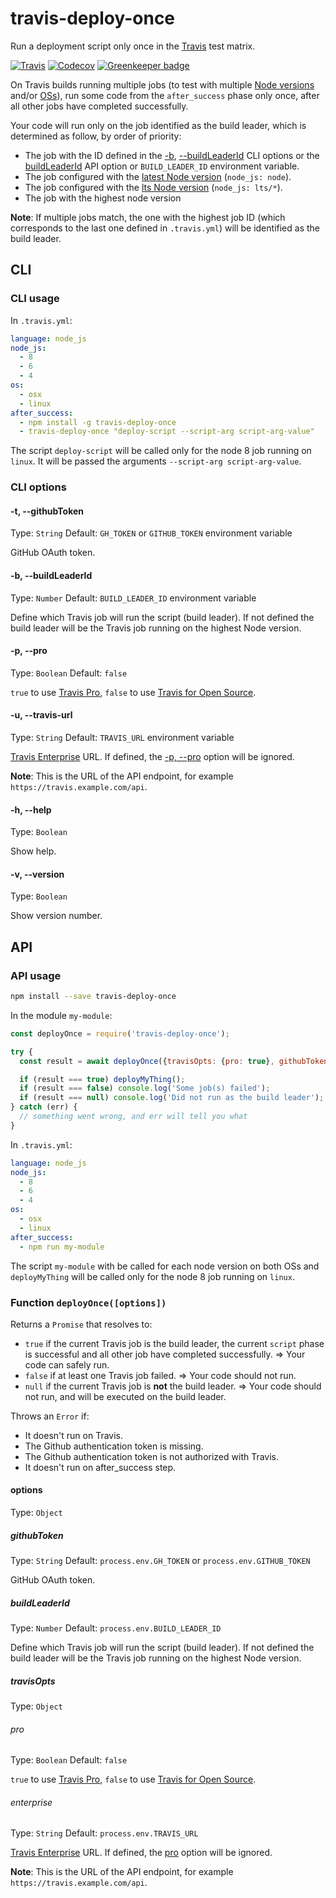 # travis-deploy-once

Run a deployment script only once in the [Travis](https://travis-ci.org/) test matrix.

[![Travis](https://img.shields.io/travis/semantic-release/travis-deploy-once.svg)](https://travis-ci.org/semantic-release/travis-deploy-once)
[![Codecov](https://img.shields.io/codecov/c/github/semantic-release/travis-deploy-once.svg)](https://codecov.io/gh/semantic-release/travis-deploy-once)
[![Greenkeeper badge](https://badges.greenkeeper.io/semantic-release/travis-deploy-once.svg)](https://greenkeeper.io/)

On Travis builds running multiple jobs (to test with multiple [Node versions](https://docs.travis-ci.com/user/languages/javascript-with-nodejs/#Specifying-Node.js-versions) and/or [OSs](https://docs.travis-ci.com/user/multi-os/)), run some code from the `after_success` phase only once, after all other jobs have completed successfully.

Your code will run only on the job identified as the build leader, which is determined as follow, by order of priority:
- The job with the ID defined in the [-b](#-b---buildleaderid), [--buildLeaderId](#-b---buildleaderid) CLI options or the [buildLeaderId](#buildleaderid) API option or `BUILD_LEADER_ID` environment variable.
- The job configured with the [latest Node version](https://docs.travis-ci.com/user/languages/javascript-with-nodejs/#Specifying-Node.js-versions) (`node_js: node`).
- The job configured with the [lts Node version](https://docs.travis-ci.com/user/languages/javascript-with-nodejs/#Specifying-Node.js-versions) (`node_js: lts/*`).
- The job with the highest node version

**Note**: If multiple jobs match, the one with the highest job ID (which corresponds to the last one defined in `.travis.yml`) will be identified as the build leader.

## CLI

### CLI usage

In `.travis.yml`:

```yaml
language: node_js
node_js:
  - 8
  - 6
  - 4
os:
  - osx
  - linux
after_success:
  - npm install -g travis-deploy-once
  - travis-deploy-once "deploy-script --script-arg script-arg-value"
```

The script `deploy-script` will be called only for the node 8 job running on `linux`. It will be passed the arguments `--script-arg script-arg-value`.

### CLI options

#### -t, --githubToken

Type: `String`
Default: `GH_TOKEN` or `GITHUB_TOKEN` environment variable

GitHub OAuth token.

#### -b, --buildLeaderId

Type: `Number`
Default: `BUILD_LEADER_ID` environment variable

Define which Travis job will run the script (build leader). If not defined the build leader will be the Travis job running on the highest Node version.

#### -p, --pro

Type: `Boolean`
Default: `false`

`true` to use [Travis Pro](https://travis-ci.com), `false` to use [Travis for Open Source](https://travis-ci.org).

#### -u, --travis-url

Type: `String`
Default: `TRAVIS_URL` environment variable

[Travis Enterprise](https://enterprise.travis-ci.com) URL. If defined, the [-p, --pro](#-p---pro) option will be ignored.

**Note**: This is the URL of the API endpoint, for example `https://travis.example.com/api`.

#### -h, --help

Type: `Boolean`

Show help.

#### -v, --version

Type: `Boolean`

Show version number.

## API

### API usage

```bash
npm install --save travis-deploy-once
```

In the module `my-module`:

```js
const deployOnce = require('travis-deploy-once');

try {
  const result = await deployOnce({travisOpts: {pro: true}, githubToken: 'xxxxxx', buildLeaderId: 1});

  if (result === true) deployMyThing();
  if (result === false) console.log('Some job(s) failed');
  if (result === null) console.log('Did not run as the build leader');
} catch (err) {
  // something went wrong, and err will tell you what
}
```

In `.travis.yml`:

```yaml
language: node_js
node_js:
  - 8
  - 6
  - 4
os:
  - osx
  - linux
after_success:
  - npm run my-module
```

The script `my-module` with be called for each node version on both OSs and `deployMyThing` will be called only for the node 8 job running on `linux`.

### Function `deployOnce([options])`

Returns a `Promise` that resolves to:
- `true` if the current Travis job is the build leader, the current `script` phase is successful and all other job have completed successfully. => Your code can safely run.
- `false` if at least one Travis job failed. => Your code should not run.
- `null` if the current Travis job is **not** the build leader. => Your code should not run, and will be executed on the build leader.

Throws an `Error` if:
- It doesn't run on Travis.
- The Github authentication token is missing.
- The Github authentication token is not authorized with Travis.
- It doesn't run on after_success step.

#### options

Type: `Object`

##### githubToken

Type: `String`
Default: `process.env.GH_TOKEN` or `process.env.GITHUB_TOKEN`

GitHub OAuth token.

##### buildLeaderId

Type: `Number`
Default: `process.env.BUILD_LEADER_ID`

Define which Travis job will run the script (build leader). If not defined the build leader will be the Travis job running on the highest Node version.

##### travisOpts

Type: `Object`

###### pro

Type: `Boolean`
Default: `false`

`true` to use [Travis Pro](https://travis-ci.com), `false` to use [Travis for Open Source](https://travis-ci.org).

###### enterprise

Type: `String`
Default: `process.env.TRAVIS_URL`

[Travis Enterprise](https://enterprise.travis-ci.com) URL. If defined, the [pro](#pro) option will be ignored.

**Note**: This is the URL of the API endpoint, for example `https://travis.example.com/api`.
